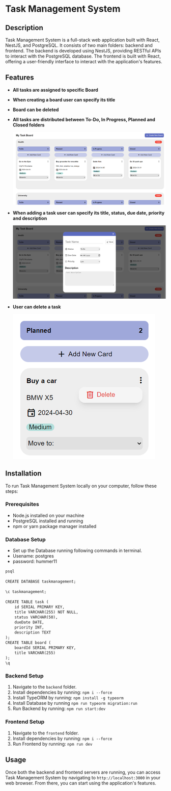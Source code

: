 # Task Management System

## Description

Task Management System is a full-stack web application built with React, NestJS, and PostgreSQL.
It consists of two main folders: backend and frontend.
The backend is developed using NestJS, providing RESTful APIs to interact with the PostgreSQL database.
The frontend is built with React, offering a user-friendly interface to interact with the application's features.

## Features

- **All tasks are assigned to specific Board**
- **When creating a board user can specify its title**
- **Board can be deleted**
- **All tasks are distributed between To-Do, In Progress, Planned and Closed folders**
  
  ![Screenshot 1](./assets/screenshots/Screenshot-View.png)

- **When adding a task user can specify its title, status, due date, priority and description**

  ![Screenshot 2](./assets/screenshots/Screenshot-Add-Task.png)

- **User can delete a task**

  ![Screenshot 3](./assets/screenshots/Screenshot-Delete-Task.png)

## Installation

To run Task Management System locally on your computer, follow these steps:

### Prerequisites

- Node.js installed on your machine
- PostgreSQL installed and running
- npm or yarn package manager installed

### Database Setup
- Set up the Database running following commands in terminal.
- Usename: postgres
- password: hummer11

```
psql

CREATE DATABASE taskmanagement;

\c taskmanagement;

CREATE TABLE task (
    id SERIAL PRIMARY KEY,
    title VARCHAR(255) NOT NULL,
    status VARCHAR(50),
    dueDate DATE,
    priority INT,
    description TEXT
);
CREATE TABLE board (
    boardId SERIAL PRIMARY KEY,
    title VARCHAR(255)
);
\q

```

### Backend Setup

1. Navigate to the `backend` folder.
2. Install dependencies by running: ```npm i --force```
3. Install TypeORM by running: ```npm install -g typeorm```
4. Install Database by running ```npm run typeorm migration:run```
5. Run Backend by running: ```npm run start:dev```


### Frontend Setup
1. Navigate to the `frontend` folder.
2. Install dependencies by running: ```npm i --force```
3. Run Frontend by running: ```npm run dev```

## Usage
Once both the backend and frontend servers are running, you can access Task Management System by navigating to `http://localhost:3000` in your web browser.
From there, you can start using the application's features.
   
